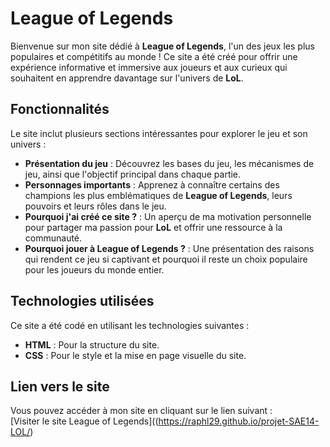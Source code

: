 # League of Legends

Bienvenue sur mon site dédié à **League of Legends**, l'un des jeux les plus populaires et compétitifs au monde ! Ce site a été créé pour offrir une expérience informative et immersive aux joueurs et aux curieux qui souhaitent en apprendre davantage sur l'univers de **LoL**.

## Fonctionnalités

Le site inclut plusieurs sections intéressantes pour explorer le jeu et son univers :

- **Présentation du jeu** : Découvrez les bases du jeu, les mécanismes de jeu, ainsi que l'objectif principal dans chaque partie.
- **Personnages importants** : Apprenez à connaître certains des champions les plus emblématiques de **League of Legends**, leurs pouvoirs et leurs rôles dans le jeu.
- **Pourquoi j'ai créé ce site ?** : Un aperçu de ma motivation personnelle pour partager ma passion pour **LoL** et offrir une ressource à la communauté.
- **Pourquoi jouer à League of Legends ?** : Une présentation des raisons qui rendent ce jeu si captivant et pourquoi il reste un choix populaire pour les joueurs du monde entier.

## Technologies utilisées

Ce site a été codé en utilisant les technologies suivantes :
- **HTML** : Pour la structure du site.
- **CSS** : Pour le style et la mise en page visuelle du site.

## Lien vers le site

Vous pouvez accéder à mon site en cliquant sur le lien suivant :  
[Visiter le site League of Legends]((https://raphl29.github.io/projet-SAE14-LOL/)
